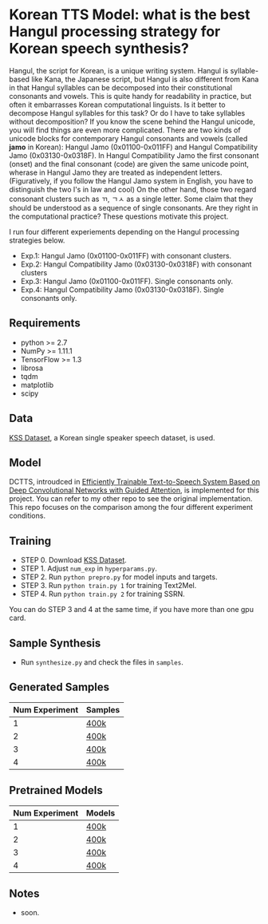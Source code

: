 # Korean TTS Model: what is the best Hangul processing strategy for Korean speech synthesis?

Hangul, the script for Korean, is a unique writing system. Hangul is syllable-based like Kana,
the Japanese script, but Hangul is also different from Kana in that Hangul syllables can be decomposed
into their constitutional consonants and vowels.
This is quite handy for readability in practice, but often it embarrasses Korean computational linguists.
Is it better to decompose Hangul syllables for this task?
 Or do I have to take syllables without decomposition?
 If you know the scene behind the Hangul unicode, you will find things are even
 more complicated. There are two kinds of unicode blocks for contemporary Hangul consonants and vowels (called __jamo__ in Korean): Hangul Jamo (0x01100-0x011FF) and
 Hangul Compatibility Jamo (0x03130-0x0318F). In Hangul Compatibility Jamo the first consonant (onset) and the final consonant (code) are given the same unicode point,
 wherase in Hangul Jamo they are treated as independent letters. (Figuratively, if you follow the Hangul Jamo system in English, you have to distinguish the two l's in law and cool)
On the other hand, those two regard consonant clusters such as ㄲ, ㄱㅅ as a single letter. Some claim that they should be understood as a sequence of single consonants. Are they right in the computational practice? These questions motivate this project.

I run four different experiements depending on the Hangul processing strategies below.

* Exp.1: Hangul Jamo (0x01100-0x011FF) with consonant clusters.
* Exp.2: Hangul Compatibility Jamo (0x03130-0x0318F) with consonant clusters
* Exp.3: Hangul Jamo (0x01100-0x011FF). Single consonants only.
* Exp.4: Hangul Compatibility Jamo (0x03130-0x0318F). Single consonants only.

## Requirements
  * python >= 2.7
  * NumPy >= 1.11.1
  * TensorFlow >= 1.3
  * librosa
  * tqdm
  * matplotlib
  * scipy

## Data

[KSS Dataset](https://www.kaggle.com/bryanpark/korean-single-speaker-speech-dataset), a Korean single speaker speech dataset, is used.

## Model
DCTTS, introudced in [Efficiently Trainable Text-to-Speech System Based on Deep Convolutional Networks with Guided Attention](https://arxiv.org/abs/1710.08969), is implemented for this project.
You can refer to my other repo to see the original implementation. This repo focuses on the comparison among the four different experiment conditions.

## Training
  * STEP 0. Download [KSS Dataset](https://www.kaggle.com/bryanpark/korean-single-speaker-speech-dataset).
  * STEP 1. Adjust `num_exp` in `hyperparams.py`.
  * STEP 2. Run `python prepro.py` for model inputs and targets.
  * STEP 3. Run `python train.py 1` for training Text2Mel.
  * STEP 4. Run `python train.py 2` for training SSRN.

You can do STEP 3 and 4 at the same time, if you have more than one gpu card.


## Sample Synthesis
  * Run `synthesize.py` and check the files in `samples`.

## Generated Samples

| Num Experiment       | Samples |
| :----- |:-------------|
| 1      | [400k](https://soundcloud.com/kyubyong-park/sets/kss_exp1)|
| 2      | [400k](https://soundcloud.com/kyubyong-park/sets/kss_exp2)|
| 3| [400k](https://soundcloud.com/kyubyong-park/sets/kss_ex3)|
|4 | [400k](https://soundcloud.com/kyubyong-park/sets/kss_exp4)|

## Pretrained Models

| Num Experiment       | Models |
| :----- |:-------------|
| 1      | [400k](https://www.dropbox.com/s/q133hrwyyvudl65/exp1.zip?dl=0)|
| 2      | [400k](https://www.dropbox.com/s/vaz0tb5l8gwfvd0/exp2.zip?dl=0)|
| 3| [400k](https://www.dropbox.com/s/iy7v2zzqguw1q18/exp3.zip?dl=0)|
|4 | [400k](https://www.dropbox.com/s/qtxiss3jk0hjbap/exp4.zip?dl=0)|

## Notes

  * soon.
